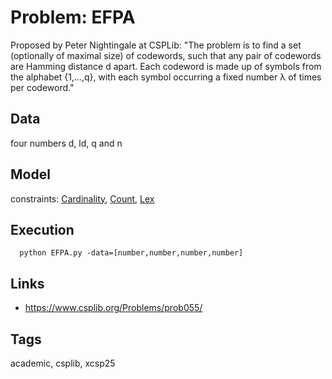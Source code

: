 # Problem: EFPA

 Proposed by Peter Nightingale at CSPLib:
     "The problem is to find a set (optionally of maximal size) of codewords, such that any pair of codewords are Hamming distance d apart.
     Each codeword is made up of symbols from the alphabet {1,…,q}, with each symbol occurring a fixed number λ of times per codeword."

## Data
four numbers d, ld, q and n

## Model
  constraints: [Cardinality](https://pycsp.org/documentation/constraints/Cardinality), [Count](https://pycsp.org/documentation/constraints/Count), [Lex](https://pycsp.org/documentation/constraints/Lex)

## Execution
```
  python EFPA.py -data=[number,number,number,number]
```

## Links
  - https://www.csplib.org/Problems/prob055/

## Tags
  academic, csplib, xcsp25
